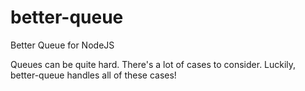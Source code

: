 # better-queue
Better Queue for NodeJS


Queues can be quite hard. There's a lot of cases to consider. Luckily, better-queue handles all of these cases!